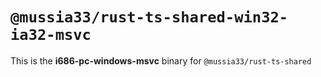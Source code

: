 # `@mussia33/rust-ts-shared-win32-ia32-msvc`

This is the **i686-pc-windows-msvc** binary for `@mussia33/rust-ts-shared`
